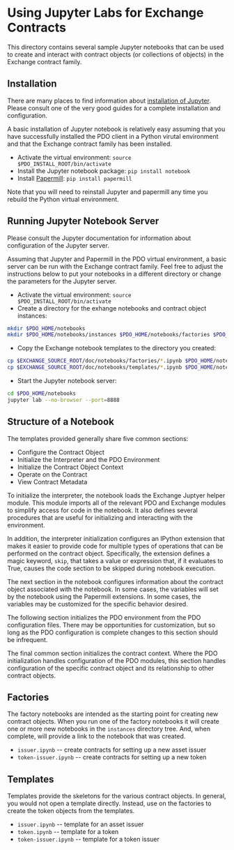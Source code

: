 # Using Jupyter Labs for Exchange Contracts #

This directory contains several sample Jupyter notebooks that can be
used to create and interact with contract objects (or collections of
objects) in the Exchange contract family.

## Installation ##

There are many places to find information about [installation of
Jupyter](https://jupyter.org/install). Please consult one of the very
good guides for a complete installation and configuration.

A basic installation of Jupyter notebook is relatively easy assuming
that you have successfully installed the PDO client in a Python
virutal environment and that the Exchange contract family has been installed.

* Activate the virtual environment: `source $PDO_INSTALL_ROOT/bin/activate`
* Install the Jupyter notebook package: `pip install notebook`
* Install [Papermill](https://papermill.readthedocs.io/en/latest/): `pip install papermill`

Note that you will need to reinstall Jupyter and papermill any time
you rebuild the Python virtual environment.

## Running Jupyter Notebook Server ##

Please consult the Jupyter documentation for information about
configuration of the Jupyter server.

Assuming that Jupyter and Papermill in the PDO virtual environment, a
basic server can be run with the Exchange contract family. Feel free
to adjust the instructions below to put your notebooks in a different
directory or change the parameters for the Jupyter server.

* Activate the virtual environment: `source $PDO_INSTALL_ROOT/bin/activate`
* Create a directory for the exhange notebooks and contract object instances:
```bash
mkdir $PDO_HOME/notebooks
mkdir $PDO_HOME/notebooks/instances $PDO_HOME/notebooks/factories $PDO_HOME/notebooks/templates
```
* Copy the Exchange notebook templates to the directory you created:
```bash
cp $EXCHANGE_SOURCE_ROOT/doc/notebooks/factories/*.ipynb $PDO_HOME/notebooks/factories
cp $EXCHANGE_SOURCE_ROOT/doc/notebooks/templates/*.ipynb $PDO_HOME/notebooks/templates
```
* Start the Jupyter notebook server:
```bash
cd $PDO_HOME/notebooks
jupyter lab --no-browser --port=8888
```

## Structure of a Notebook ##

The templates provided generally share five common sections:

* Configure the Contract Object
* Initialize the Interpreter and the PDO Environment
* Initialize the Contract Object Context
* Operate on the Contract
* View Contract Metadata

To initialize the interpreter, the notebook loads the Exchange Juptyer
helper module. This module imports all of the relevant PDO and
Exchange modules to simplify access for code in the notebook. It also
defines several procedures that are useful for initializing and
interacting with the environment.

In addition, the interpreter initialization configures an IPython
extension that makes it easier to provide code for multiple types of
operations that can be performed on the contract object. Specifically,
the extension defines a magic keyword, `skip`, that takes a value or
expression that, if it evaluates to True, causes the code section to
be skipped during notebook execution.

The next section in the notebook configures information about the
contract object associated with the notebook. In some cases, the
variables will set by the notebook using the Papermill extensions. In
some cases, the variables may be customized for the specific behavior
desired.

The following section initializes the PDO environment from the PDO
configuration files. There may be opportunities for customization, but
so long as the PDO configuration is complete changes to this section
should be infrequent.

The final common section initializes the contract context. Where the
PDO initialization handles configuration of the PDO modules, this
section handles configuration of the specific contract object and its
relationship to other contract objects.

## Factories ##

The factory notebooks are intended as the starting point for creating
new contract objects. When you run one of the factory notebooks it
will create one or more new notebooks in the `instances` directory
tree. And, when complete, will provide a link to the notebook that was
created.

* `issuer.ipynb` -- create contracts for setting up a new asset issuer
* `token-issuer.ipynb` -- create contracts for setting up a new token

## Templates ##

Templates provide the skeletons for the various contract objects. In
general, you would not open a template directly. Instead, use on the
factories to create the token objects from the templates.

* `issuer.ipynb` -- template for an asset issuer
* `token.ipynb` -- template for a token
* `token-issuer.ipynb` -- template for a token issuer

